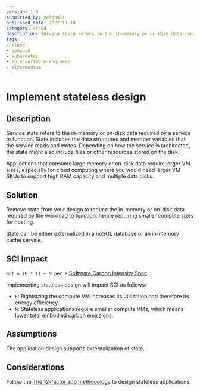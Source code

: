 ```yaml
---
version: 1.0
submitted_by: yelghali
published_date: 2022-11-10
category: cloud
description: Service state refers to the in-memory or on-disk data required by a service to function. State includes the data structures and member variables that the service reads and writes. Depending on how the service is architected, the state might also include files or other resources stored on the disk. Applications that consume large memory or on-disk data require larger VM sizes, especially for cloud computing where you would need larger VM SKUs to support high RAM capacity and multiple data disks. 
tags: 
- cloud
- compute
- kubernetes
- role:software-engineer
- size:medium
---
```


# Implement stateless design

## Description
Service state refers to the in-memory or on-disk data required by a service to function. State includes the data structures and member variables that the service reads and writes. Depending on how the service is architected, the state might also include files or other resources stored on the disk. 

Applications that consume large memory or on-disk data require larger VM sizes, especially for cloud computing where you would need larger VM SKUs to support high RAM capacity and multiple data disks. 

## Solution
Remove state from your design to reduce the in-memory or on-disk data required by the workload to function, hence requiring smaller compute sizes for hosting.

State can be either externalized in a noSQL database or an in-memory cache service.

## SCI Impact
`SCI = (E * I) + M per R`
[Software Carbon Intensity Spec](https://grnsft.org/sci)

Implementing stateless design will impact SCI as follows:

- `E`: Rightsizing the compute VM increases its utilization and therefore its energy efficiency.
- `M`: Stateless applications require smaller compute VMs, which means lower total embodied carbon emissions.


## Assumptions
The application design supports externalization of state.

## Considerations
Follow the [The 12-factor app methodology](https://12factor.net/) to design stateless applications.
